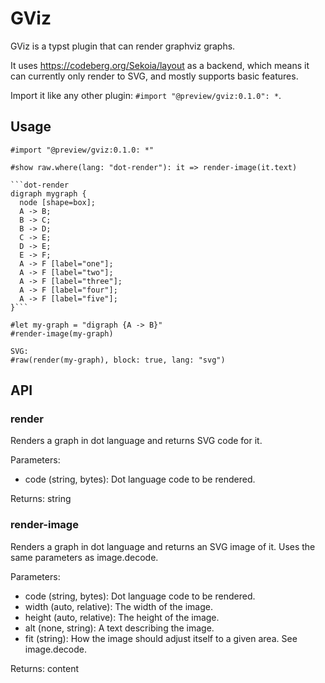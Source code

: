 # GViz
GViz is a typst plugin that can render graphviz graphs.

It uses https://codeberg.org/Sekoia/layout as a backend, which means it can currently only render to SVG, and mostly supports basic features.

Import it like any other plugin: `#import "@preview/gviz:0.1.0": *`.

## Usage
```typst
#import "@preview/gviz:0.1.0: *"

#show raw.where(lang: "dot-render"): it => render-image(it.text)

```dot-render
digraph mygraph {
  node [shape=box];
  A -> B;
  B -> C;
  B -> D;
  C -> E;
  D -> E;
  E -> F;
  A -> F [label="one"];
  A -> F [label="two"];
  A -> F [label="three"];
  A -> F [label="four"];
  A -> F [label="five"];
}```

#let my-graph = "digraph {A -> B}"
#render-image(my-graph)

SVG:
#raw(render(my-graph), block: true, lang: "svg")
```

## API

### render
Renders a graph in dot language and returns SVG code for it.

Parameters:
- code (string, bytes): Dot language code to be rendered.

Returns: string
### render-image
Renders a graph in dot language and returns an SVG image of it. Uses the same parameters as image.decode.

Parameters:
- code (string, bytes): Dot language code to be rendered.
- width (auto, relative): The width of the image.
- height (auto, relative): The height of the image.
- alt (none, string): A text describing the image.
- fit (string): How the image should adjust itself to a given area. See image.decode.

Returns: content